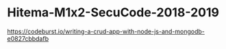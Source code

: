 # Hitema-M1x2-SecuCode-2018-2019
https://codeburst.io/writing-a-crud-app-with-node-js-and-mongodb-e0827cbbdafb